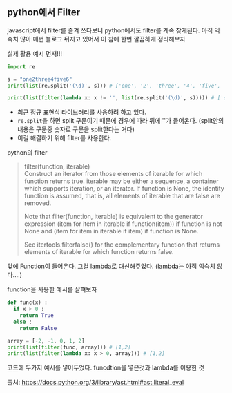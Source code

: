 ## python에서 Filter

javascript에서 filter를 즐겨 쓰다보니 python에서도 filter를 계속 찾게된다.
아직 익숙치 않아 매번 블로그 뒤지고 있어서 이 참에 한번 깔끔하게 정리해보자

실제 활용 예시 먼저!!!

```python
import re

s = "one2three4five6"
print(list(re.split('(\d)', s))) # ['one', '2', 'three', '4', 'five', '6', '']

print(list(filter(lambda x: x != '', list(re.split('(\d)', s))))) # ['one', '2', 'three', '4', 'five', '6']
```

* 최근 정규 표현식 라이브러리를 사용하려 하고 있다.
* `re.split`을 하면 split 구문이기 때문에 경우에 따라 뒤에 ''가 들어온다. (split안의 내용은 구문중 숫자로 구문을 split한다는 거다)
* 이걸 해결하기 위해 filter를 사용한다.

python의 filter 

> filter(function, iterable)    
> Construct an iterator from those elements of iterable for which function returns true. iterable may be either a sequence, a container which supports iteration, or an iterator. If function is None, the identity function is assumed, that is, all elements of iterable that are false are removed.
>
>Note that filter(function, iterable) is equivalent to the generator expression (item for item in iterable if function(item)) if function is not None and (item for item in iterable if item) if function is None.
>
>See itertools.filterfalse() for the complementary function that returns elements of iterable for which function returns false.

앞에 Function이 들어온다. 그걸 lambda로 대신해주었다. (lambda는 아직 익숙치 않다....)

function을 사용한 예시를 살펴보자

```python
def func(x) :
  if x > 0 :
    return True
  else :
    return False

array = [-2, -1, 0, 1, 2]
print(list(filter(func, array))) # [1,2]
print(list(filter(lambda x: x > 0, array))) # [1,2]
```

코드에 두가지 예시를 넣어두었다. funcdtion을 넣은것과 lambda를 이용한 것


출처: <https://docs.python.org/3/library/ast.html#ast.literal_eval>